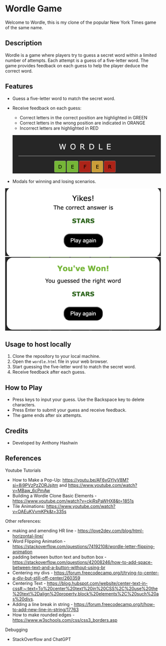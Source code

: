 # Wordle Game

Welcome to Wordle, this is my clone of the popular New York Times game of the same name.

## Description

Wordle is a game where players try to guess a secret word within a limited number of attempts. Each attempt is a guess of a five-letter word. The game provides feedback on each guess to help the player deduce the correct word.

## Features

- Guess a five-letter word to match the secret word.
- Receive feedback on each guess:

  - Correct letters in the correct position are highlighted in GREEN
  - Correct letters in the wrong position are indicated in ORANGE
  - Incorrect letters are highlighted in RED

  ![wordle-feedbackscreenshot](image.png)

- Modals for winning and losing scenarios.

![Lose Scenario](image-1.png)
![Win Scenario](image-2.png)

## Usage to host locally

1. Clone the repository to your local machine.
2. Open the `wordle.html` file in your web browser.
3. Start guessing the five-letter word to match the secret word.
4. Receive feedback after each guess.

## How to Play

- Press keys to input your guess. Use the Backspace key to delete characters.
- Press Enter to submit your guess and receive feedback.
- The game ends after six attempts.

## Credits

- Developed by Anthony Hashwin

## References

Youtube Tutorials

- How to Make a Pop-Up: https://youtu.be/AF6vGYIyV8M?si=8i9PVzPzZORJsjtm and https://www.youtube.com/watch?v=MBaw_6cPmAw
- Building a Wordle Clone Basic Elements - https://www.youtube.com/watch?v=ckjRsPaWHX8&t=1851s
- Tile Animations: https://www.youtube.com/watch?v=OAEuKVvmKPk&t=335s

Other references:

- making and amending HR line - https://love2dev.com/blog/html-horizontal-line/
- Word Flipping Animation - https://stackoverflow.com/questions/74192108/wordle-letter-flipping-animation
- padding between button text and button box - https://stackoverflow.com/questions/42008246/how-to-add-space-between-text-and-a-button-without-using-br
- Centering my divs - https://forum.freecodecamp.org/t/trying-to-center-a-div-but-still-off-center/260359
- Centering Text - https://blog.hubspot.com/website/center-text-in-css#:~:text=To%20center%20text%20in%20CSS%2C%20use%20the%20text%2Dalign%20property,block%20elements%2C%20such%20as%20divs.
- Adding a line break in string - https://forum.freecodecamp.org/t/how-to-add-new-line-in-string/17763
- How to make rounded edges - https://www.w3schools.com/css/css3_borders.asp

Debugging

- StackOverflow and ChatGPT
